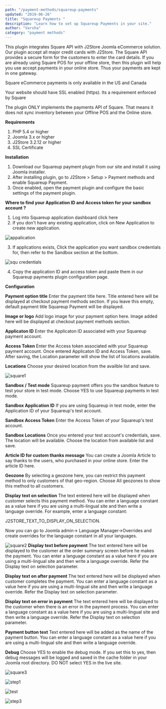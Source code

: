 ```yaml
---
path: "/payment-methods/squareup-payments"
updated: "2019-06-26"
title: "Squareup Payments "
description: "Learn how to set up Squareup Payments in your site."
author: "Varsha"
category: "payment methods"
---
```


This plugin integrates Square API with J2Store Joomla eCommerce solution. Our plugin accept all major credit cards with J2Store. The Square API provides a secure form for the customers to enter the card details. If you are already using Square POS for your offline store, then this plugin will help you use accept payments in your online store. Thus your payments are kept in one gateway.

Square eCommerce payments is only available in the US and Canada

Your website should have SSL enabled (https). Its a requirement enforced by Square

The plugin ONLY implements the payments API of Square. That means it does not sync inventory between your Offline POS and the Online store.

**Requirements**
1. PHP 5.4 or higher
2. Joomla 3.x or higher
3. J2Store 3.2.12 or higher
4. SSL Certificate

**Installation**

1. Download our Squareup payment plugin from our site and install it using Joomla installer.
2. After installing plugin, go to J2Store > Setup > Payment methods and enable Squareup Payment.
3. Once enabled, open the payment plugin and configure the basic settings of the payment plugin.

**Where to find your Application ID and Access token for your sandbox account ?**

1. Log into Squareup application dashboard <link-text url =¨https://connect.squareup.com/apps¨ target = ¨_blank¨ rel = ¨noopener¨> click here </link-text>
2. If you don't have any existing application, click on New Application to create new application.

![appalication](https://raw.githubusercontent.com/j2store/doc-images/master//payment-methods/squareup-payments/square-create-app.png)

3. If applications exists, Click the application you want sandbox credentials for, then refer to the Sandbox section at the bottom.

![squ credentials](https://raw.githubusercontent.com/j2store/doc-images/master//payment-methods/squareup-payments/square-credentials.png)

4. Copy the application ID and access token and paste them in our Squareup payments plugin configuration page.

**Configuration**

**Payment option title**
Enter the payment title here. Title entered here will be displayed at checkout payment methods section. If you leave this empty, default payment title Squareup Payment will be displayed.

**Image or logo**
Add logo image for your payment option here. Image added here will be displayed at checkout payment methods section.

**Applicaton ID**
Enter the Applicaton ID associated with your Squareup payment account.

**Access Token**
Enter the Access token associated with your Squareup payment account.
Once entered Applicaton ID and Access Token, save. After saving, the Location parameter will show the list of locations available.

**Locations**
Choose your desired location from the availble list and save.

![square1](https://raw.githubusercontent.com/j2store/doc-images/master//payment-methods/squareup-payments/square-01.png)

**Sandbox / Test mode**
Squareup payment offers you the sandbox feature to test your store in test mode. Choose YES to use Squareup payments in test mode.

**Sandbox Application ID**
If you are using Squareup in test mode, enter the Application ID of your Squareup's test account.

**Sandbox Access Token**
Enter the Access Token of your Squareup's test account.

**Sandbox Locations**
Once you entered your test account's credentials, save. The location will be available. Choose the location from available list and save.

**Article ID for custom thanks message**
You can create a Joomla Article to say thanks to the users, who purchased in your online store. Enter the article ID here.

**Geozone**
By selecting a geozone here, you can restrict this payment method to only customers of that geo-region. Choose All geozones to show this method to all customers.

**Display text on selection**
The text entered here will be displayed when customer selects this payment method. You can enter a language constant as a value here if you are using a multi-lingual site and then write a language override. For example, enter a language constant:

J2STORE_TEXT_TO_DISPLAY_ON_SELECTION.

Now you can go to Joomla admin-> Language Manager->Overrides and create overrides for the language constant in all your languages.


![square2](https://raw.githubusercontent.com/j2store/doc-images/master//payment-methods/squareup-payments/square-02.png)
**Display text before payment**
The text entered here will be displayed to the customer at the order summary screen before he makes the payment. You can enter a language constant as a value here if you are using a multi-lingual site and then write a language override. Refer the Display text on selection parameter.

**Display text on after payment**
The text entered here will be displayed when customer completes the payment.
You can enter a language constant as a value here if you are using a multi-lingual site and then write a language override. Refer the Display text on selection parameter.

**Display text on error in payment**
The text entered here will be displayed to the customer when there is an error in the payment process.
You can enter a language constant as a value here if you are using a multi-lingual site and then write a language override. Refer the Display text on selection parameter.

**Payment button text**
Text entered here will be added as the name of the payment button.
You can enter a language constant as a value here if you are using a multi-lingual site and then write a language override.

**Debug**
Choose YES to enable the debug mode. If you set this to yes, then debug messages will be logged and saved in the cache folder in your Joomla root directory. DO NOT select YES in the live site.

![square3](https://raw.githubusercontent.com/j2store/doc-images/master//payment-methods/squareup-payments/square-03.png)


![step1](https://raw.githubusercontent.com/j2store/doc-images/master//payment-methods/squareup-payments/squareup-step-1.png)



![test](https://raw.githubusercontent.com/j2store/doc-images/master//payment-methods/squareup-payments/squareup-step-2.png)


![step3](https://raw.githubusercontent.com/j2store/doc-images/master//payment-methods/squareup-payments/squareup-step-3.png)
